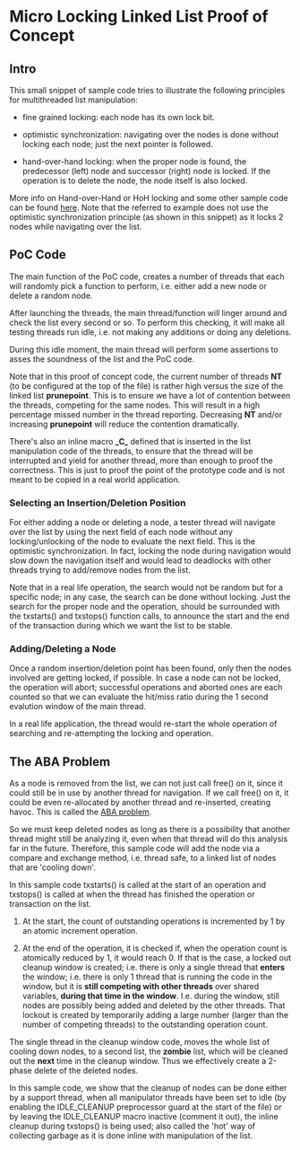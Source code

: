 # Micro Locking Linked List Proof of Concept

## Intro

This small snippet of sample code tries to illustrate the following
principles for multithreaded list manipulation:

- fine grained locking: each node has its own lock bit.

- optimistic synchronization: navigating over the nodes is done without
  locking each node; just the next pointer is followed.

- hand-over-hand locking: when the proper node is found, the predecessor
  (left) node and successor (right) node is locked. If the operation is
  to delete the node, the node itself is also locked.

More info on Hand-over-Hand or HoH locking and some other sample code can be found
[here](https://www.usenix.org/system/files/login/articles/login_fall20_14_kelly.pdf).
Note that the referred to example does not use the optimistic synchronization
principle (as shown in this snippet) as it locks 2 nodes while navigating over the list.

## PoC Code

The main function of the PoC code, creates a number of threads that each will
randomly pick a function to perform, i.e. either add a new node or delete a
random node.

After launching the threads, the main thread/function will linger around and
check the list every second or so. To perform this checking, it will make
all testing threads run idle, i.e. not making any additions or doing any
deletions.

During this idle moment, the main thread will perform some assertions to
asses the soundness of the list and the PoC code.

Note that in this proof of concept code, the current number of threads
**NT** (to be configured at the top of the file) is rather high versus
the size of the linked list **prunepoint**. This is to
ensure we have a lot of contention between the threads, competing for the
same nodes. This will result in a high percentage missed number in the
thread reporting. Decreasing **NT** and/or increasing **prunepoint** will
reduce the contention dramatically.

There's also an inline macro **\_C\_** defined that is inserted in the list
manipulation code of the threads, to ensure that the thread will be
interrupted and yield for another thread, more than enough to proof the
correctness. This is just to proof the point of the prototype code and
is not meant to be copied in a real world application.

### Selecting an Insertion/Deletion Position

For either adding a node or deleting a node, a tester thread will navigate
over the list by using the next field of each node without any
locking/unlocking of the node to evaluate the next field. This is the
optimistic synchronization. In fact, locking the node during navigation
would slow down the navigation itself and would lead to deadlocks with other
threads trying to add/remove nodes from the list.

Note that in a real life operation, the search would not be random but for a
specific node; in any case, the search can be done without locking. Just the
search for the proper node and the operation, should be surrounded with the
txstarts() and txstops() function calls, to announce the start and the end
of the transaction during which we want the list to be stable.

### Adding/Deleting a Node

Once a random insertion/deletion point has been found, only then the nodes
involved are getting locked, if possible. In case a node can not be locked,
the operation will abort; successful operations and aborted ones are each
counted so that we can evaluate the hit/miss ratio during the 1 second
evalution window of the main thread.

In a real life application, the thread would re-start the whole operation of
searching and re-attempting the locking and operation. 


## The ABA Problem

As a node is removed from the list, we can not just call free() on it, since
it could still be in use by another thread for navigation. If we call free()
on it, it could be even re-allocated by another thread and re-inserted,
creating havoc. This is called the 
[ABA problem](https://en.wikipedia.org/wiki/ABA_problem).

So we must keep deleted nodes as long as there is a possibility that another
thread might still be analyzing it, even when that thread will do this
analysis far in the future. Therefore, this sample code will add the node
via a compare and exchange method, i.e. thread safe, to a linked list of
nodes that are 'cooling down'.

In this sample code txstarts() is called at the start of an
operation and txstops() is called at when the thread has finished the
operation or transaction on the list.

1. At the start, the count of outstanding operations is incremented by 1 by
   an atomic increment operation.

2. At the end of the operation, it is checked if, when the operation count is
   atomically reduced by 1, it would reach 0. If that is the case, 
   a locked out cleanup window is created; i.e. there is only a single thread that
   **enters** the window; i.e. there is only 1 thread that is running the
   code in the window, but it is **still competing with other threads** over
   shared variables, **during that time in the window**. I.e. during the window,
   still nodes are possibly being added and deleted by the other threads.
   That lockout is created by temporarily adding a large number (larger than
   the number of competing threads) to the outstanding operation count.

The single thread in the cleanup window code, moves  the whole list of
cooling down nodes, to a second list, the **zombie** list, which will be
cleaned out the **next** time in the cleanup window. Thus we effectively
create a 2-phase delete of the deleted nodes.

In this sample code, we show that the cleanup of nodes can be done either by
a support thread, when all manipulator threads have been set to idle (by
enabling the IDLE_CLEANUP preprocessor guard at the start of the file) or by
leaving the IDLE_CLEANUP macro inactive (comment it out), the inline cleanup
during txstops() is being used; also called the 'hot' way of collecting
garbage as it is done inline with manipulation of the list.
